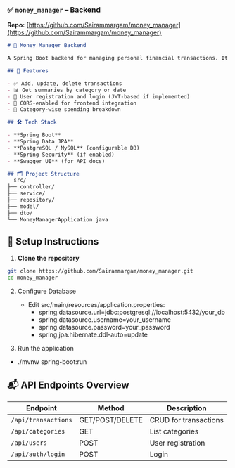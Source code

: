 ### ✅ `money_manager` – Backend

**Repo:** [https://github.com/Sairammargam/money_manager](https://github.com/Sairammargam/money_manager)

```markdown
# 🧾 Money Manager Backend

A Spring Boot backend for managing personal financial transactions. It provides REST APIs for tracking expenses and incomes, user authentication, and category management.

## 🚀 Features

- ✅ Add, update, delete transactions
- 📊 Get summaries by category or date
- 🔐 User registration and login (JWT-based if implemented)
- 🔄 CORS-enabled for frontend integration
- 🧩 Category-wise spending breakdown

## 🛠️ Tech Stack

- **Spring Boot**
- **Spring Data JPA**
- **PostgreSQL / MySQL** (configurable DB)
- **Spring Security** (if enabled)
- **Swagger UI** (for API docs)

## 🗂️ Project Structure
  src/
├── controller/
├── service/
├── repository/
├── model/
├── dto/
└── MoneyManagerApplication.java
```

## 🔧 Setup Instructions

1. **Clone the repository**

```bash
git clone https://github.com/Sairammargam/money_manager.git
cd money_manager
```

2. Configure Database
   - Edit src/main/resources/application.properties:
      - spring.datasource.url=jdbc:postgresql://localhost:5432/your_db
      - spring.datasource.username=your_username
      - spring.datasource.password=your_password
      - spring.jpa.hibernate.ddl-auto=update
        
3. Run the application
   
  -  ./mvnw spring-boot:run
    
## 📬 API Endpoints Overview
| Endpoint            | Method          | Description           |
| ------------------- | --------------- | --------------------- |
| `/api/transactions` | GET/POST/DELETE | CRUD for transactions |
| `/api/categories`   | GET             | List categories       |
| `/api/users`        | POST            | User registration     |
| `/api/auth/login`   | POST            | Login                 |



